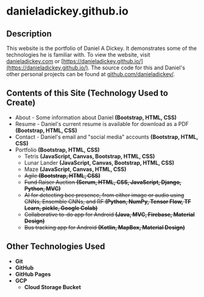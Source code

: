 # danieladickey.github.io


## Description

This website is the portfolio of Daniel A Dickey. It demonstrates some of the technologies he is familiar with. To view the website, visit
[danieladickey.com](https://danieladickey.com/) or [https://danieladickey.github.io/](https://danieladickey.github.io/). The source code for 
this and Daniel's other personal projects can be found at [github.com/danieladickey/](https://github.com/danieladickey/).


## Contents of this Site **(Technology Used to Create)**

- About - Some information about Daniel **(Bootstrap, HTML, CSS)**
- Resume - Daniel's current resume is available for download as a PDF **(Bootstrap, HTML, CSS)**
- Contact - Daniel's email and "social media" accounts **(Bootstrap, HTML, CSS)**
- Portfolio **(Bootstrap, HTML, CSS)**
    - Tetris **(JavaScript, Canvas, Bootstrap, HTML, CSS)**
    - Lunar Lander **(JavaScript, Canvas, Bootstrap, HTML, CSS)**
    - Maze **(JavaScript, Canvas, HTML, CSS)**
    - ~~Agile **(Bootstrap, HTML, CSS)**~~
    - ~~Fund Raiser Auction **(Scrum, HTML, CSS, JavaScript, Django, Python, MVC)**~~
    - ~~AI for detecting bee presence, from either image or audio using CNNs, Ensemble CNNs, and RF **(Python, NumPy, Tensor Flow, TF Learn, pickle, Google Colab)**~~
    - ~~Collaborative to-do app for Android **(Java, MVC, Firebase, Material Design)**~~
    - ~~Bus tracking app for Android **(Kotlin, MapBox, Material Design)**~~


## Other Technologies Used
- **Git**
- **GitHub**
- **GitHub Pages**
- **GCP**
    - **Cloud Storage Bucket**